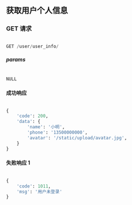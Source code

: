 ## 获取用户个人信息



### GET 请求

```python

GET /user/user_info/
```

#####  params

```python

NULL
```

#### 成功响应

```python

{
    'code': 200, 
    'data': {
        'name': '小明',
        'phone': '13500000000',
        'avatar': '/static/upload/avatar.jpg',
    }
}
```

#### 失败响应 1

```python

{
    'code': 1011, 
    'msg': '用户未登录'
}
```


